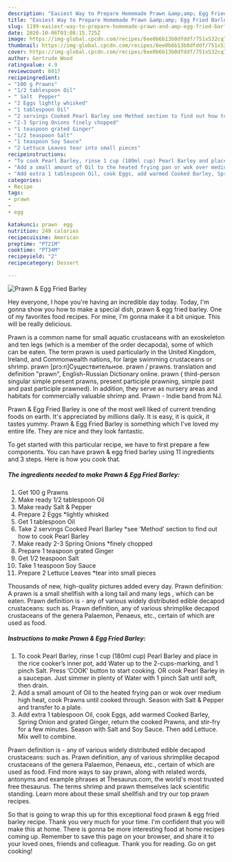 ```yaml
---
description: "Easiest Way to Prepare Homemade Prawn &amp;amp; Egg Fried Barley"
title: "Easiest Way to Prepare Homemade Prawn &amp;amp; Egg Fried Barley"
slug: 1199-easiest-way-to-prepare-homemade-prawn-and-amp-egg-fried-barley
date: 2020-10-06T03:08:15.725Z
image: https://img-global.cpcdn.com/recipes/6ee0b6b13b0dfddf/751x532cq70/prawn-egg-fried-barley-recipe-main-photo.jpg
thumbnail: https://img-global.cpcdn.com/recipes/6ee0b6b13b0dfddf/751x532cq70/prawn-egg-fried-barley-recipe-main-photo.jpg
cover: https://img-global.cpcdn.com/recipes/6ee0b6b13b0dfddf/751x532cq70/prawn-egg-fried-barley-recipe-main-photo.jpg
author: Gertrude Wood
ratingvalue: 4.9
reviewcount: 8017
recipeingredient:
- "100 g Prawns"
- "1/2 tablespoon Oil"
- " Salt  Pepper"
- "2 Eggs lightly whisked"
- "1 tablespoon Oil"
- "2 servings Cooked Pearl Barley see Method section to find out how to cook Pearl Barley"
- "2-3 Spring Onions finely chopped"
- "1 teaspoon grated Ginger"
- "1/2 teaspoon Salt"
- "1 teaspoon Soy Sauce"
- "2 Lettuce Leaves tear into small pieces"
recipeinstructions:
- "To cook Pearl Barley, rinse 1 cup (180ml cup) Pearl Barley and place in the rice cooker’s inner pot, add Water up to the 2-cups-marking, and 1 pinch Salt. Press ‘COOK’ button to start cooking. OR cook Pearl Barley in a saucepan. Just simmer in plenty of Water with 1 pinch Salt until soft, then drain."
- "Add a small amount of Oil to the heated frying pan or wok over medium high heat, cook Prawns until cooked through. Season with Salt &amp; Pepper and transfer to a plate."
- "Add extra 1 tablespoon Oil, cook Eggs, add warmed Cooked Barley, Spring Onion and grated Ginger, return the cooked Prawns, and stir-fry for a few minutes. Season with Salt and Soy Sauce. Then add Lettuce. Mix well to combine."
categories:
- Recipe
tags:
- prawn
- 
- egg

katakunci: prawn  egg 
nutrition: 249 calories
recipecuisine: American
preptime: "PT21M"
cooktime: "PT34M"
recipeyield: "2"
recipecategory: Dessert

---
```



![Prawn &amp; Egg Fried Barley](https://img-global.cpcdn.com/recipes/6ee0b6b13b0dfddf/751x532cq70/prawn-egg-fried-barley-recipe-main-photo.jpg)

Hey everyone, I hope you're having an incredible day today. Today, I'm gonna show you how to make a special dish, prawn &amp; egg fried barley. One of my favorites food recipes. For mine, I'm gonna make it a bit unique. This will be really delicious.

Prawn is a common name for small aquatic crustaceans with an exoskeleton and ten legs (which is a member of the order decapoda), some of which can be eaten. The term prawn is used particularly in the United Kingdom, Ireland, and Commonwealth nations, for large swimming crustaceans or shrimp. prawn [prɔ:n]Существительное. prawn / prawns. translation and definition &#34;prawn&#34;, English-Russian Dictionary online. prawn ( third-person singular simple present prawns, present participle prawning, simple past and past participle prawned). In addition, they serve as nursery areas and habitats for commercially valuable shrimp and. Prawn - Indie band from NJ.

Prawn &amp; Egg Fried Barley is one of the most well liked of current trending foods on earth. It's appreciated by millions daily. It is easy, it is quick, it tastes yummy. Prawn &amp; Egg Fried Barley is something which I've loved my entire life. They are nice and they look fantastic.


To get started with this particular recipe, we have to first prepare a few components. You can have prawn &amp; egg fried barley using 11 ingredients and 3 steps. Here is how you cook that.

<!--inarticleads1-->

##### The ingredients needed to make Prawn &amp; Egg Fried Barley:

1. Get 100 g Prawns
1. Make ready 1/2 tablespoon Oil
1. Make ready  Salt &amp; Pepper
1. Prepare 2 Eggs *lightly whisked
1. Get 1 tablespoon Oil
1. Take 2 servings Cooked Pearl Barley *see ‘Method’ section to find out how to cook Pearl Barley
1. Make ready 2-3 Spring Onions *finely chopped
1. Prepare 1 teaspoon grated Ginger
1. Get 1/2 teaspoon Salt
1. Take 1 teaspoon Soy Sauce
1. Prepare 2 Lettuce Leaves *tear into small pieces


Thousands of new, high-quality pictures added every day. Prawn definition: A prawn is a small shellfish with a long tail and many legs , which can be eaten. Prawn definition is - any of various widely distributed edible decapod crustaceans: such as. Prawn definition, any of various shrimplike decapod crustaceans of the genera Palaemon, Penaeus, etc., certain of which are used as food. 

<!--inarticleads2-->

##### Instructions to make Prawn &amp; Egg Fried Barley:

1. To cook Pearl Barley, rinse 1 cup (180ml cup) Pearl Barley and place in the rice cooker’s inner pot, add Water up to the 2-cups-marking, and 1 pinch Salt. Press ‘COOK’ button to start cooking. OR cook Pearl Barley in a saucepan. Just simmer in plenty of Water with 1 pinch Salt until soft, then drain.
1. Add a small amount of Oil to the heated frying pan or wok over medium high heat, cook Prawns until cooked through. Season with Salt &amp; Pepper and transfer to a plate.
1. Add extra 1 tablespoon Oil, cook Eggs, add warmed Cooked Barley, Spring Onion and grated Ginger, return the cooked Prawns, and stir-fry for a few minutes. Season with Salt and Soy Sauce. Then add Lettuce. Mix well to combine.


Prawn definition is - any of various widely distributed edible decapod crustaceans: such as. Prawn definition, any of various shrimplike decapod crustaceans of the genera Palaemon, Penaeus, etc., certain of which are used as food. Find more ways to say prawn, along with related words, antonyms and example phrases at Thesaurus.com, the world&#39;s most trusted free thesaurus. The terms shrimp and prawn themselves lack scientific standing. Learn more about these small shellfish and try our top prawn recipes. 

So that is going to wrap this up for this exceptional food prawn &amp; egg fried barley recipe. Thank you very much for your time. I'm confident that you will make this at home. There is gonna be more interesting food at home recipes coming up. Remember to save this page on your browser, and share it to your loved ones, friends and colleague. Thank you for reading. Go on get cooking!
